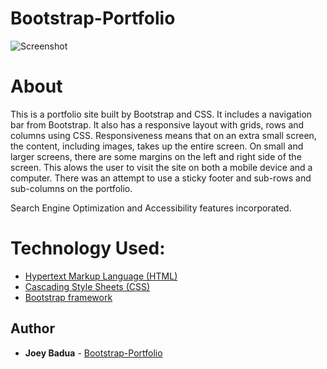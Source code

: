 # Bootstrap-Portfolio
![Screenshot](Hw-wireframe.png)
# About
This is a portfolio site built by Bootstrap and CSS.  It includes a navigation bar from Bootstrap. It also has a responsive layout with grids, rows and columns using CSS.  Responsiveness means that on an extra small screen, the content, including images, takes up the entire screen.  On small and larger screens, there are some margins on the left and right side of the screen. This alows the user to visit the site on both a mobile device and a computer.
There was an attempt to use a sticky footer and sub-rows and sub-columns on the portfolio.

Search Engine Optimization and Accessibility features incorporated.

# Technology Used:
* [Hypertext Markup Language (HTML)](https://developer.mozilla.org/en-US/docs/Web/HTML) 
* [Cascading Style Sheets (CSS)](https://developer.mozilla.org/en-US/docs/Web/CSS) 
* [Bootstrap framework](https://whatis.techtarget.com/definition/bootstrap)

## Author
* **Joey Badua** - [Bootstrap-Portfolio](https://github.com/joannebadua)
